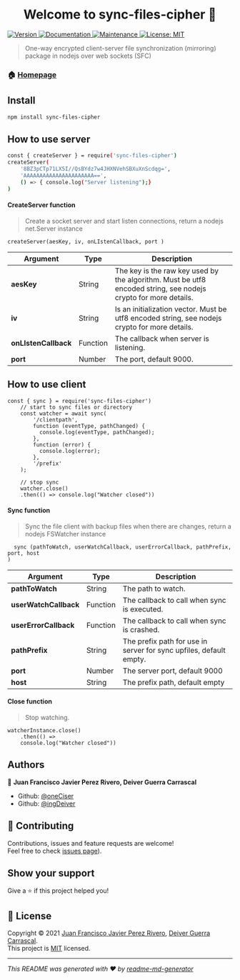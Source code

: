 <h1 align="center">Welcome to sync-files-cipher 👋</h1>
<p>
  <a href="https://www.npmjs.com/package/sync-files-cipher" target="_blank">
    <img alt="Version" src="https://img.shields.io/npm/v/sync-files-cipher.svg">
  </a>
  <a href="https://github.com/oneCiser/Web-Sync-Files-Cipher#readme" target="_blank">
    <img alt="Documentation" src="https://img.shields.io/badge/documentation-yes-brightgreen.svg" />
  </a>
  <a href="https://github.com/oneCiser/Web-Sync-Files-Cipher/graphs/commit-activity" target="_blank">
    <img alt="Maintenance" src="https://img.shields.io/badge/Maintained%3F-yes-green.svg" />
  </a>
  <a href="https://github.com/oneCiser/Web-Sync-Files-Cipher/blob/master/LICENSE" target="_blank">
    <img alt="License: MIT" src="https://img.shields.io/github/license/oneCiser/sync-files-cipher" />
  </a>
</p>

> One-way encrypted client-server file synchronization (mirroring) package in nodejs over web sockets (SFC)

### 🏠 [Homepage](https://github.com/oneCiser/Web-Sync-Files-Cipher#readme)

## Install

```sh
npm install sync-files-cipher
```

## How to use server
```sh
const { createServer } = require('sync-files-cipher')
createServer(
    '8BZ3pCTp71LX5I//QsBYdz7w4JHXNVehSBXuXnScdqg=',
    'AAAAAAAAAAAAAAAAAAAAAA==',
    () => { console.log("Server listening");}
)
```



#### CreateServer function
> Create a socket server and start listen connections, return a nodejs net.Server instance
```
createServer(aesKey, iv, onLIstenCallback, port )
```

| Argument             | Type     | Description                                                                                                    |
|----------------------|----------|----------------------------------------------------------------------------------------------------------------|
| **aesKey**           | String   | The key is the raw key used by the algorithm. Must be utf8 encoded string, see nodejs crypto for more details. |
| **iv**               | String   | Is an initialization vector. Must be utf8 encoded string, see nodejs crypto for more details.                  |
| **onLIstenCallback** | Function | The callback when server is listening.                                                                         |
| **port**             | Number   | The port, default 9000.                                                                                        |
## How to use client

```
const { sync } = require('sync-files-cipher')
    // start to sync files or directory
    const watcher = await sync(
        '/clientpath',
        function (eventType, pathChanged) {
          console.log(eventType, pathChanged);
        },
        function (error) {
          console.log(error);
        },
        '/prefix'
    );

    // stop sync
    watcher.close()
    .then(() => console.log("Watcher closed"))
```
#### Sync function

> Sync the file client with backup files when there are changes,
return a nodejs FSWatcher instance

```
  sync (pathToWatch, userWatchCallback, userErrorCallback, pathPrefix, port, host
)
```

| Argument              | Type     | Description                                                        |
|-----------------------|----------|--------------------------------------------------------------------|
| **pathToWatch**       | String   | The path to watch.                                                 |
| **userWatchCallback** | Function | The callback to call when sync is executed.                        |
| **userErrorCallback** | Function | The callback to call when sync is crashed.                         |
| **pathPrefix**        | String   | The prefix path for use in server for sync upfiles, default empty. |
| **port**              | Number   | The server port, default 9000                                      |
| **host**              | String   | The prefix path, default empty                                     |

#### Close function

> Stop watching.

```
watcherInstance.close()
    .then(() => 
    console.log("Watcher closed"))
```

## Authors

👤 **Juan Francisco Javier Perez Rivero, Deiver Guerra Carrascal**

* Github: [@oneCiser](https://github.com/oneCiser)
* Github: [@ingDeiver](https://github.com/IngDeiver)

## 🤝 Contributing

Contributions, issues and feature requests are welcome!<br />Feel free to check [issues page](https://github.com/oneCiser/Web-Sync-Files-Cipher/issues)).

## Show your support

Give a ⭐️ if this project helped you!

## 📝 License

Copyright © 2021 [Juan Francisco Javier Perez Rivero](https://github.com/oneCiser), [Deiver Guerra Carrascal](https://github.com/IngDeiver).<br />
This project is [MIT](https://github.com/oneCiser/Web-Sync-Files-Cipher/blob/master/LICENSE) licensed.

***
_This README was generated with ❤️ by [readme-md-generator](https://github.com/kefranabg/readme-md-generator)_